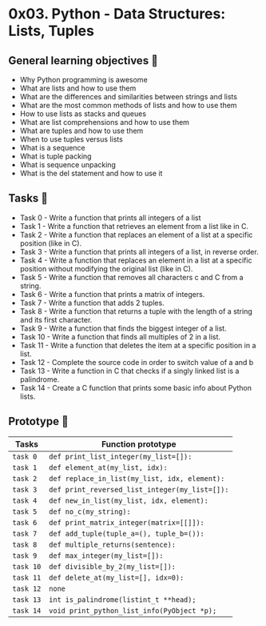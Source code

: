 # 0x03. Python - Data Structures: Lists, Tuples

## General learning objectives :speech_balloon:
* Why Python programming is awesome
* What are lists and how to use them
* What are the differences and similarities between strings and lists
* What are the most common methods of lists and how to use them
* How to use lists as stacks and queues
* What are list comprehensions and how to use them
* What are tuples and how to use them
* When to use tuples versus lists
* What is a sequence
* What is tuple packing
* What is sequence unpacking
* What is the del statement and how to use it

## Tasks :page_with_curl:
* Task 0 - Write a function that prints all integers of a list
* Task 1 - Write a function that retrieves an element from a list like in C.
* Task 2 - Write a function that replaces an element of a list at a specific position (like in C).
* Task 3 - Write a function that prints all integers of a list, in reverse order.
* Task 4 - Write a function that replaces an element in a list at a specific position without modifying the original list (like in C).
* Task 5 - Write a function that removes all characters c and C from a string.
* Task 6 - Write a function that prints a matrix of integers.
* Task 7 - Write a function that adds 2 tuples.
* Task 8 - Write a function that returns a tuple with the length of a string and its first character.
* Task 9 - Write a function that finds the biggest integer of a list.
* Task 10 - Write a function that finds all multiples of 2 in a list.
* Task 11 - Write a function that deletes the item at a specific position in a list.
* Task 12 - Complete the source code in order to switch value of a and b
* Task 13 - Write a function in C that checks if a singly linked list is a palindrome.
* Task 14 - Create a C function that prints some basic info about Python lists.

## Prototype :hocho:
| Tasks     | Function prototype                             |
| --------- | ---------------------------------------------- |
| `task 0`  | `def print_list_integer(my_list=[]):`          |
| `task 1`  | `def element_at(my_list, idx):`                |
| `task 2`  | `def replace_in_list(my_list, idx, element):`  |
| `task 3`  | `def print_reversed_list_integer(my_list=[]):` |
| `task 4`  | `def new_in_list(my_list, idx, element):`      |
| `task 5`  | `def no_c(my_string):`                         |
| `task 6`  | `def print_matrix_integer(matrix=[[]]):`       |
| `task 7`  | `def add_tuple(tuple_a=(), tuple_b=()):`       |
| `task 8`  | `def multiple_returns(sentence):`              |
| `task 9`  | `def max_integer(my_list=[]):`                 |
| `task 10` | `def divisible_by_2(my_list=[]):`              |
| `task 11` | `def delete_at(my_list=[], idx=0):`            |
| `task 12` | `none`                                         |
| `task 13` | `int is_palindrome(listint_t **head);`         |
| `task 14` | `void print_python_list_info(PyObject *p);`    |